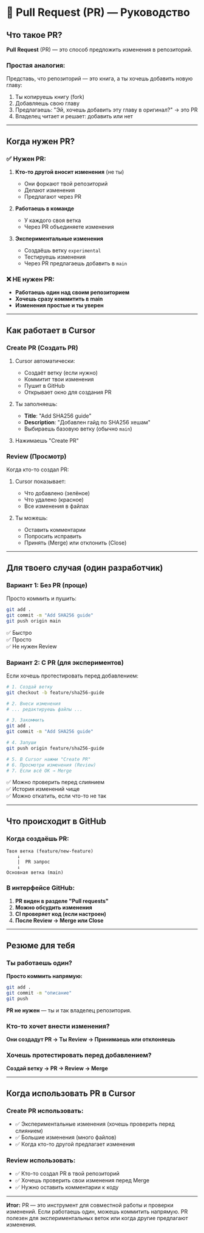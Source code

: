 # 🔀 Pull Request (PR) — Руководство

## Что такое PR?

**Pull Request** (PR) — это способ предложить изменения в репозиторий.

### Простая аналогия:

Представь, что репозиторий — это книга, а ты хочешь добавить новую главу:
1. Ты копируешь книгу (fork)
2. Добавляешь свою главу
3. Предлагаешь: "Эй, хочешь добавить эту главу в оригинал?" → это PR
4. Владелец читает и решает: добавить или нет

---

## Когда нужен PR?

### ✅ Нужен PR:

1. **Кто-то другой вносит изменения** (не ты)
   - Они форкают твой репозиторий
   - Делают изменения
   - Предлагают через PR

2. **Работаешь в команде**
   - У каждого своя ветка
   - Через PR объединяете изменения

3. **Экспериментальные изменения**
   - Создаёшь ветку `experimental`
   - Тестируешь изменения
   - Через PR предлагаешь добавить в `main`

### ❌ НЕ нужен PR:

- **Работаешь один над своим репозиторием**
- **Хочешь сразу коммитить в main**
- **Изменения простые и ты уверен**

---

## Как работает в Cursor

### Create PR (Создать PR)

1. Cursor автоматически:
   - Создаёт ветку (если нужно)
   - Коммитит твои изменения
   - Пушит в GitHub
   - Открывает окно для создания PR

2. Ты заполняешь:
   - **Title**: "Add SHA256 guide"
   - **Description**: "Добавлен гайд по SHA256 хешам"
   - Выбираешь базовую ветку (обычно `main`)

3. Нажимаешь "Create PR"

### Review (Просмотр)

Когда кто-то создал PR:

1. Cursor показывает:
   - Что добавлено (зелёное)
   - Что удалено (красное)
   - Все изменения в файлах

2. Ты можешь:
   - Оставить комментарии
   - Попросить исправить
   - Принять (Merge) или отклонить (Close)

---

## Для твоего случая (один разработчик)

### Вариант 1: Без PR (проще)

Просто коммить и пушить:

```bash
git add .
git commit -m "Add SHA256 guide"
git push origin main
```

✅ Быстро  
✅ Просто  
✅ Не нужен Review

### Вариант 2: С PR (для экспериментов)

Если хочешь протестировать перед добавлением:

```bash
# 1. Создай ветку
git checkout -b feature/sha256-guide

# 2. Внеси изменения
# ... редактируешь файлы ...

# 3. Закоммить
git add .
git commit -m "Add SHA256 guide"

# 4. Запуши
git push origin feature/sha256-guide

# 5. В Cursor нажми "Create PR"
# 6. Просмотри изменения (Review)
# 7. Если всё OK → Merge
```

✅ Можно проверить перед слиянием  
✅ История изменений чище  
✅ Можно откатить, если что-то не так

---

## Что происходит в GitHub

### Когда создаёшь PR:

```
Твоя ветка (feature/new-feature)
    ↓
    |  PR запрос
    ↓
Основная ветка (main)
```

### В интерфейсе GitHub:

1. **PR виден в разделе "Pull requests"**
2. **Можно обсудить изменения**
3. **CI проверяет код (если настроен)**
4. **После Review → Merge или Close**

---

## Резюме для тебя

### Ты работаешь один?

**Просто коммить напрямую:**

```bash
git add .
git commit -m "описание"
git push
```

**PR не нужен** — ты и так владелец репозитория.

### Кто-то хочет внести изменения?

**Они создадут PR → Ты Review → Принимаешь или отклоняешь**

### Хочешь протестировать перед добавлением?

**Создай ветку → PR → Review → Merge**

---

## Когда использовать PR в Cursor

### Create PR использовать:

- ✅ Экспериментальные изменения (хочешь проверить перед слиянием)
- ✅ Большие изменения (много файлов)
- ✅ Когда кто-то другой предлагает изменения

### Review использовать:

- ✅ Кто-то создал PR в твой репозиторий
- ✅ Хочешь проверить свои изменения перед Merge
- ✅ Нужно оставить комментарии к коду

---

**Итог:** PR — это инструмент для совместной работы и проверки изменений. Если работаешь один, можешь коммитить напрямую. PR полезен для экспериментальных веток или когда другие предлагают изменения.

